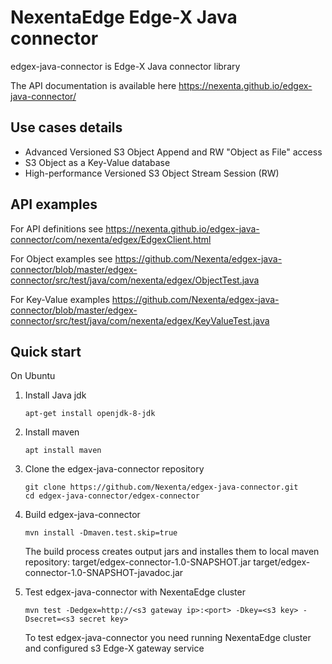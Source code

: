 # NexentaEdge Edge-X Java connector 
edgex-java-connector is Edge-X Java connector library

The API documentation is available here https://nexenta.github.io/edgex-java-connector/

## Use cases details

* Advanced Versioned S3 Object Append and RW "Object as File" access
* S3 Object as a Key-Value database
* High-performance Versioned S3 Object Stream Session (RW)


## API examples

For API definitions see https://nexenta.github.io/edgex-java-connector/com/nexenta/edgex/EdgexClient.html

For Object examples see https://github.com/Nexenta/edgex-java-connector/blob/master/edgex-connector/src/test/java/com/nexenta/edgex/ObjectTest.java

For Key-Value examples https://github.com/Nexenta/edgex-java-connector/blob/master/edgex-connector/src/test/java/com/nexenta/edgex/KeyValueTest.java


## Quick start

On Ubuntu

1. Install Java jdk
   
   ```console
   apt-get install openjdk-8-jdk
   ```
   
2. Install maven
   
   ```console
   apt install maven
   ```   

3. Clone the edgex-java-connector repository

   ```console
   git clone https://github.com/Nexenta/edgex-java-connector.git
   cd edgex-java-connector/edgex-connector
   ```


4. Build edgex-java-connector

   ```console
   mvn install -Dmaven.test.skip=true
   ```
   
   The build process creates output jars and installes them to local maven repository:
      target/edgex-connector-1.0-SNAPSHOT.jar
      target/edgex-connector-1.0-SNAPSHOT-javadoc.jar


5. Test edgex-java-connector with NexentaEdge cluster 

   ```console
   mvn test -Dedgex=http://<s3 gateway ip>:<port> -Dkey=<s3 key> -Dsecret=<s3 secret key>
   ```
   To test edgex-java-connector you need running NexentaEdge cluster and configured s3 Edge-X gateway service
   
   





